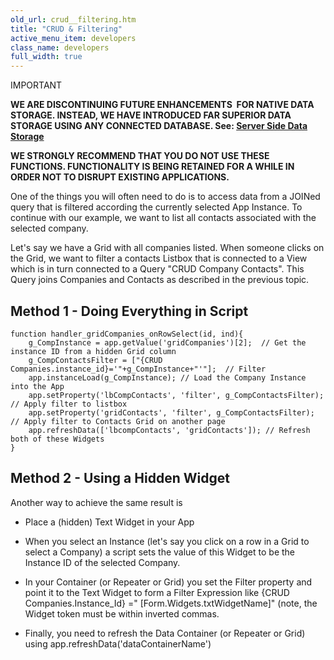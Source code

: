 ```yaml
---
old_url: crud__filtering.htm
title: "CRUD & Filtering"
active_menu_item: developers
class_name: developers
full_width: true
---
```



IMPORTANT

**WE ARE DISCONTINUING FUTURE ENHANCEMENTS  FOR NATIVE DATA STORAGE. INSTEAD, WE HAVE INTRODUCED FAR SUPERIOR DATA STORAGE USING ANY CONNECTED DATABASE. See: [Server Side Data Storage](/developers/documentation/product-guide/data-storage/server-side-data-storage/)**

**WE STRONGLY RECOMMEND THAT YOU DO NOT USE THESE FUNCTIONS. FUNCTIONALITY IS BEING RETAINED FOR A WHILE IN ORDER NOT TO DISRUPT EXISTING APPLICATIONS.**

One of the things you will often need to do is to access data from a JOINed query that is filtered according the currently selected App Instance. To continue with our example, we want to list all contacts associated with the selected company.

Let's say we have a Grid with all companies listed. When someone clicks on the Grid, we want to filter a contacts Listbox that is connected to a View which is in turn connected to a Query "CRUD Company Contacts". This Query joins Companies and Contacts as described in the previous topic.

## Method 1 - Doing Everything in Script

    function handler_gridCompanies_onRowSelect(id, ind){
        g_CompInstance = app.getValue('gridCompanies')[2];  // Get the instance ID from a hidden Grid column
        g_CompContactsFilter = ["{CRUD Companies.instance_id}='"+g_CompInstance+"'"];  // Filter
        app.instanceLoad(g_CompInstance); // Load the Company Instance into the App
        app.setProperty('lbCompContacts', 'filter', g_CompContactsFilter); // Apply filter to listbox
        app.setProperty('gridContacts', 'filter', g_CompContactsFilter); // Apply filter to Contacts Grid on another page
        app.refreshData(['lbcompContacts', 'gridContacts']); // Refresh both of these Widgets
    }
   

## Method 2 - Using a Hidden Widget

Another way to achieve the same result is

 - Place a (hidden) Text Widget in your App

 - When you select an Instance (let's say you click on a row in a Grid to select a Company) a script sets the value of this Widget to be the Instance ID of the selected Company.

 - In your Container (or Repeater or Grid) you set the Filter property and point it to the Text Widget to form a Filter Expression like {CRUD Companies.Instance\_Id} =" [Form.Widgets.txtWidgetName]" (note, the Widget token must be within inverted commas.

 - Finally, you need to refresh the Data Container (or Repeater or Grid) using app.refreshData('dataContainerName')

